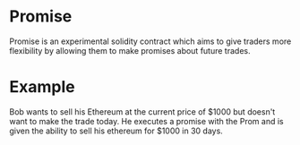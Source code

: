 # Promise

Promise is an experimental solidity contract which aims to give traders more flexibility by allowing them to make promises about future trades.

# Example

Bob wants to sell his Ethereum at the current price of $1000 but doesn't want to make the trade today. He executes a promise with the Prom and is given the ability to sell his ethereum for $1000 in 30 days.
